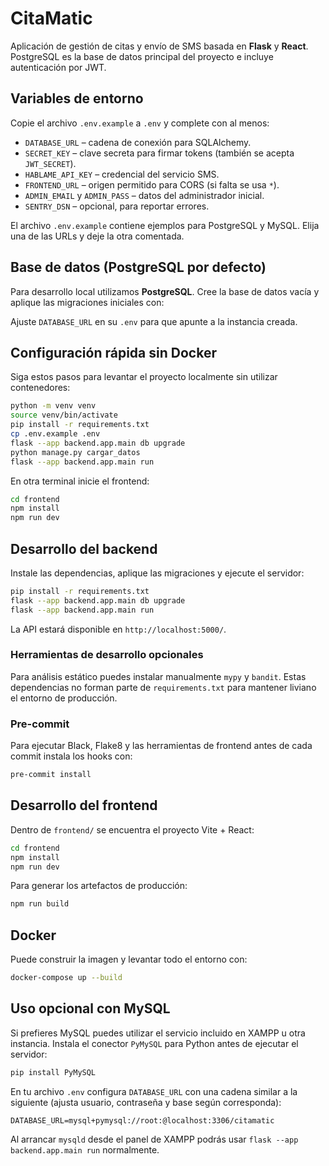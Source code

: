 # CitaMatic

Aplicación de gestión de citas y envío de SMS basada en **Flask** y **React**.
PostgreSQL es la base de datos principal del proyecto e incluye autenticación por JWT.

## Variables de entorno

Copie el archivo `.env.example` a `.env` y complete con al menos:

- `DATABASE_URL` – cadena de conexión para SQLAlchemy.
- `SECRET_KEY` – clave secreta para firmar tokens (también se acepta `JWT_SECRET`).
- `HABLAME_API_KEY` – credencial del servicio SMS.
- `FRONTEND_URL` – origen permitido para CORS (si falta se usa `*`).
- `ADMIN_EMAIL` y `ADMIN_PASS` – datos del administrador inicial.
- `SENTRY_DSN` – opcional, para reportar errores.

El archivo `.env.example` contiene ejemplos para PostgreSQL y MySQL. Elija una de las URLs y deje la otra comentada. 
## Base de datos (PostgreSQL por defecto)

Para desarrollo local utilizamos **PostgreSQL**. Cree la base de datos vacía y
aplique las migraciones iniciales con:


Ajuste `DATABASE_URL` en su `.env` para que apunte a la instancia creada.

## Configuración rápida sin Docker

Siga estos pasos para levantar el proyecto localmente sin utilizar contenedores:

```bash
python -m venv venv
source venv/bin/activate
pip install -r requirements.txt
cp .env.example .env
flask --app backend.app.main db upgrade
python manage.py cargar_datos
flask --app backend.app.main run
```

En otra terminal inicie el frontend:

```bash
cd frontend
npm install
npm run dev
```

## Desarrollo del backend

Instale las dependencias, aplique las migraciones y ejecute el servidor:

```bash
pip install -r requirements.txt
flask --app backend.app.main db upgrade
flask --app backend.app.main run
```

La API estará disponible en `http://localhost:5000/`.

### Herramientas de desarrollo opcionales

Para análisis estático puedes instalar manualmente `mypy` y `bandit`. Estas
dependencias no forman parte de `requirements.txt` para mantener liviano el
entorno de producción.

### Pre-commit

Para ejecutar Black, Flake8 y las herramientas de frontend antes de cada
commit instala los hooks con:

```bash
pre-commit install
```

## Desarrollo del frontend

Dentro de `frontend/` se encuentra el proyecto Vite + React:

```bash
cd frontend
npm install
npm run dev
```

Para generar los artefactos de producción:

```bash
npm run build
```

## Docker

Puede construir la imagen y levantar todo el entorno con:

```bash
docker-compose up --build
```

## Uso opcional con MySQL

Si prefieres MySQL puedes utilizar el servicio incluido en XAMPP u otra
instancia. Instala el conector `PyMySQL` para Python antes de ejecutar el
servidor:

```bash
pip install PyMySQL
```

En tu archivo `.env` configura `DATABASE_URL` con una cadena similar a la
siguiente (ajusta usuario, contraseña y base según corresponda):

```env
DATABASE_URL=mysql+pymysql://root:@localhost:3306/citamatic
```

Al arrancar `mysqld` desde el panel de XAMPP podrás usar `flask --app backend.app.main run` normalmente.

